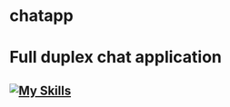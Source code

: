 # chatapp

# Full duplex chat application

## [![My Skills](https://skillicons.dev/icons?i=ts,nodejs,express,css,html,hbs)](https://skillicons.dev)


